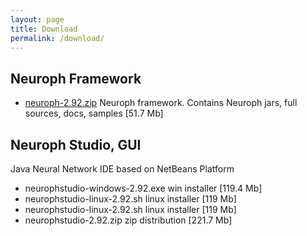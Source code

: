 ```yaml
---
layout: page
title: Download
permalink: /download/
---
```


## Neuroph Framework

* [neuroph-2.92.zip](http://sourceforge.net/projects/neuroph/files/neuroph-2.92/neuroph-2.92.zip/download)
  Neuroph framework. Contains Neuroph jars, full sources, docs, samples [51.7 Mb]

## Neuroph Studio, GUI

Java Neural Network IDE based on NetBeans Platform

* neurophstudio-windows-2.92.exe win installer [119.4 Mb]
* neurophstudio-linux-2.92.sh linux installer [119 Mb]
* neurophstudio-linux-2.92.sh linux installer [119 Mb]
* neurophstudio-2.92.zip zip distribution [221.7 Mb]
